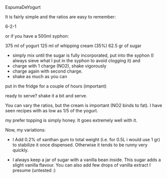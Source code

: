 EspumaDeYogurt


It is fairly simple and the ratios are easy to remember:

6-2-1

or if you have a 500ml syphon:

375 ml of yogurt
125 ml of whipping cream (35%)
 62.5 gr of sugar

- simply mix until the sugar is fully incorporated, put into the syphon
(I always sieve what I put in the syphon to avoid clogging it) and 
- charge with 1 charge (NO2), shake vigorously
- charge again with second charge.
- shake as much as you can

put in the fridge for a couple of hours (important)

ready to serve? shake it a bit and serve.

You can vary the ratios, but the cream is important (NO2 binds to
fat). I have seen recipes with as low as 1/5 of the yogurt. 

my prefer topping is simply honey. It goes extremely well with it.

Now, my variations:

- I Add 0.2% of xanthan gum to total weight (i.e. for 0.5L i would use 1
  gr) to stabilize it once dispensed. Otherwise it tends to be runny
  very quickly.

- I always keep a jar of sugar with a vanilla bean inside. This sugar adds a
  slight vanilla flavour. You can also add few drops of vanilla extract
  I presume (untested :)
